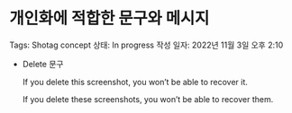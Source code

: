 # 개인화에 적합한 문구와 메시지

Tags: Shotag concept
상태: In progress
작성 일자: 2022년 11월 3일 오후 2:10

- Delete 문구
    
    
    If you delete this screenshot,
    you won’t be able to recover it.
    
    If you delete these screenshots,
    you won’t be able to recover them.